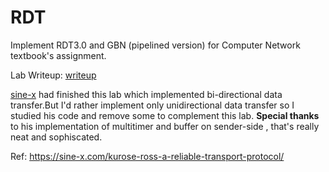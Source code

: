 # RDT
Implement RDT3.0 and GBN (pipelined version) for Computer Network textbook's assignment.

Lab Writeup:
[writeup](http://media.pearsoncmg.com/aw/aw_kurose_network_3/labs/lab5/lab5.html)

[sine-x](https://github.com/ZhangZhenghao) had finished this lab which implemented bi-directional data transfer.But I'd rather 
implement only unidirectional data transfer so I studied his code and remove some to complement this lab.
**Special thanks** to his implementation of multitimer and buffer on sender-side , that's really neat and sophiscated.

Ref:
https://sine-x.com/kurose-ross-a-reliable-transport-protocol/
